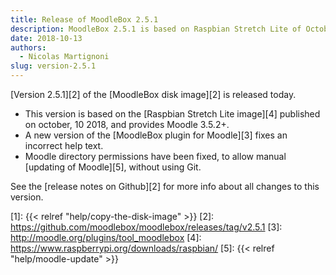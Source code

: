 ```yaml
---
title: Release of MoodleBox 2.5.1
description: MoodleBox 2.5.1 is based on Raspbian Stretch Lite of October 9, 2018. It allows you to update Moodle manually.
date: 2018-10-13
authors:
  - Nicolas Martignoni
slug: version-2.5.1
---
```


[Version 2.5.1][2] of the [MoodleBox disk image][2] is released today.

  - This version is based on the [Raspbian Stretch Lite image][4] published on october, 10 2018, and provides Moodle 3.5.2+.
  - A new version of the [MoodleBox plugin for Moodle][3] fixes an incorrect help text.
  - Moodle directory permissions have been fixed, to allow manual [updating of Moodle][5], without using Git.

See the [release notes on Github][2] for more info about all changes to this version.

 [1]: {{< relref "help/copy-the-disk-image" >}}
 [2]: https://github.com/moodlebox/moodlebox/releases/tag/v2.5.1
 [3]: http://moodle.org/plugins/tool_moodlebox
 [4]: https://www.raspberrypi.org/downloads/raspbian/
 [5]: {{< relref "help/moodle-update" >}}
